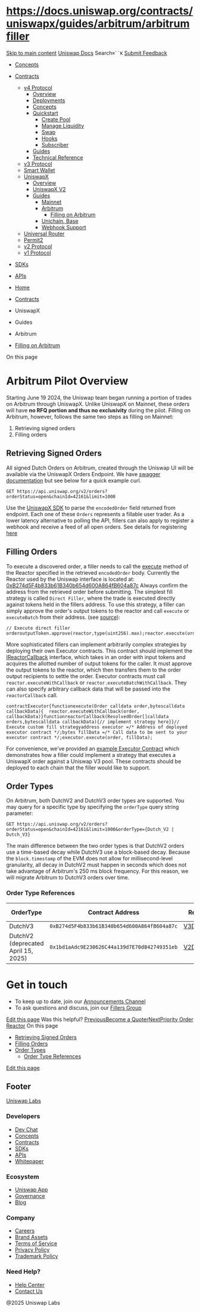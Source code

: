 # https://docs.uniswap.org/contracts/uniswapx/guides/arbitrum/arbitrumfiller

[Skip to main content](https://docs.uniswap.org/contracts/uniswapx/guides/arbitrum/arbitrumfiller#__docusaurus_skipToContent_fallback)
[Uniswap Docs](https://docs.uniswap.org/)
Search`⌘``K`
[Submit Feedback](https://docs.google.com/forms/d/e/1FAIpQLSdjSkZam8KiatL9XACRVxCHjDJjaPGbls77PCXDKFn4JwykXg/viewform)
  * [Concepts](https://docs.uniswap.org/concepts/overview)
  * [Contracts](https://docs.uniswap.org/contracts/v4/overview)
    * [v4 Protocol](https://docs.uniswap.org/contracts/uniswapx/guides/arbitrum/arbitrumfiller)
      * [Overview](https://docs.uniswap.org/contracts/v4/overview)
      * [Deployments](https://docs.uniswap.org/contracts/v4/deployments)
      * [Concepts](https://docs.uniswap.org/contracts/uniswapx/guides/arbitrum/arbitrumfiller)
      * [Quickstart](https://docs.uniswap.org/contracts/uniswapx/guides/arbitrum/arbitrumfiller)
        * [Create Pool](https://docs.uniswap.org/contracts/v4/quickstart/create-pool)
        * [Manage Liquidity](https://docs.uniswap.org/contracts/uniswapx/guides/arbitrum/arbitrumfiller)
        * [Swap](https://docs.uniswap.org/contracts/v4/quickstart/swap)
        * [Hooks](https://docs.uniswap.org/contracts/uniswapx/guides/arbitrum/arbitrumfiller)
        * [Subscriber](https://docs.uniswap.org/contracts/v4/quickstart/subscriber)
      * [Guides](https://docs.uniswap.org/contracts/uniswapx/guides/arbitrum/arbitrumfiller)
      * [Technical Reference](https://docs.uniswap.org/contracts/uniswapx/guides/arbitrum/arbitrumfiller)
    * [v3 Protocol](https://docs.uniswap.org/contracts/uniswapx/guides/arbitrum/arbitrumfiller)
    * [Smart Wallet](https://docs.uniswap.org/contracts/uniswapx/guides/arbitrum/arbitrumfiller)
    * [UniswapX](https://docs.uniswap.org/contracts/uniswapx/guides/arbitrum/arbitrumfiller)
      * [Overview](https://docs.uniswap.org/contracts/uniswapx/overview)
      * [UniswapX V2](https://docs.uniswap.org/contracts/uniswapx/v1vsv2)
      * [Guides](https://docs.uniswap.org/contracts/uniswapx/guides/arbitrum/arbitrumfiller)
        * [Mainnet](https://docs.uniswap.org/contracts/uniswapx/guides/arbitrum/arbitrumfiller)
        * [Arbitrum](https://docs.uniswap.org/contracts/uniswapx/guides/arbitrum/arbitrumfiller)
          * [Filling on Arbitrum](https://docs.uniswap.org/contracts/uniswapx/guides/arbitrum/arbitrumfiller)
        * [Unichain, Base](https://docs.uniswap.org/contracts/uniswapx/guides/arbitrum/arbitrumfiller)
        * [Webhook Support](https://docs.uniswap.org/contracts/uniswapx/guides/webhooks)
    * [Universal Router](https://docs.uniswap.org/contracts/uniswapx/guides/arbitrum/arbitrumfiller)
    * [Permit2](https://docs.uniswap.org/contracts/uniswapx/guides/arbitrum/arbitrumfiller)
    * [v2 Protocol](https://docs.uniswap.org/contracts/uniswapx/guides/arbitrum/arbitrumfiller)
    * [v1 Protocol](https://docs.uniswap.org/contracts/uniswapx/guides/arbitrum/arbitrumfiller)
  * [SDKs](https://docs.uniswap.org/sdk/v4/overview)
  * [APIs](https://docs.uniswap.org/api/subgraph/overview)


  * [Home](https://docs.uniswap.org/)
  * [Contracts](https://docs.uniswap.org/contracts/v4/overview)
  * UniswapX
  * Guides
  * Arbitrum
  * [Filling on Arbitrum](https://docs.uniswap.org/contracts/uniswapx/guides/arbitrum/arbitrumfiller)


On this page
# Arbitrum Pilot Overview
Starting June 19 2024, the Uniswap team began running a portion of trades on Arbitrum through UniswapX. Unlike UniswapX on Mainnet, these orders will have **no RFQ portion and thus no exclusivity** during the pilot.
Filling on Arbitrum, however, follows the same two steps as filling on Mainnet:
  1. Retrieving signed orders
  2. Filling orders


## Retrieving Signed Orders[​](https://docs.uniswap.org/contracts/uniswapx/guides/arbitrum/arbitrumfiller#retrieving-signed-orders "Direct link to Retrieving Signed Orders")
All signed Dutch Orders on Arbitrum, created through the Uniswap UI will be available via the UniswapX Orders Endpoint. We have [swagger documentation](https://api.uniswap.org/v2/uniswapx/docs) but see below for a quick example curl.
```
GET https://api.uniswap.org/v2/orders?orderStatus=open&chainId=42161&limit=1000
```

Use the [UniswapX SDK](https://github.com/Uniswap/sdks/tree/main/sdks/uniswapx-sdk) to parse the `encodedOrder` field returned from endpoint. Each one of these `Orders` represents a fillable user trader.
As a lower latency alternative to polling the API, fillers can also apply to register a webhook and receive a feed of all open orders. See details for registering [here](https://docs.uniswap.org/contracts/uniswapx/guides/webhooks)
## Filling Orders[​](https://docs.uniswap.org/contracts/uniswapx/guides/arbitrum/arbitrumfiller#filling-orders "Direct link to Filling Orders")
To execute a discovered order, a filler needs to call the [execute](https://github.com/Uniswap/UniswapX/blob/main/src/reactors/BaseReactor.sol#L31) method of the Reactor specified in the retrieved `encodedOrder` body. Currently the Reactor used by the Uniswap interface is located at:
[0xB274d5F4b833b61B340b654d600A864fB604a87c](https://arbiscan.io/address/0xb274d5f4b833b61b340b654d600a864fb604a87c)
Always confirm the address from the retrieved order before submitting.
The simplest fill strategy is called `Direct Filler`, where the trade is executed directly against tokens held in the fillers address. To use this strategy, a filler can simply approve the order's output tokens to the reactor and call `execute` or `executeBatch` from their address. (see [source](https://github.com/Uniswap/UniswapX/blob/v2.0.0-deploy/src/reactors/BaseReactor.sol)):
```
// Execute direct filler orderoutputToken.approve(reactor,type(uint256).max);reactor.execute(order);
```

More sophisticated fillers can implement arbitrarily complex strategies by deploying their own Executor contracts. This contract should implement the [IReactorCallback](https://github.com/Uniswap/UniswapX/blob/v2.0.0-deploy/src/interfaces/IReactorCallback.sol) interface, which takes in an order with input tokens and acquires the allotted number of output tokens for the caller. It must approve the output tokens to the reactor, which then transfers them to the order output recipients to settle the order. Executor contracts must call `reactor.executeWithCallback` or `reactor.executeBatchWithCallback`. They can also specify arbitrary callback data that will be passed into the `reactorCallback` call.
```
contractExecutor{functionexecute(Order calldata order,bytescalldata callbackData){  reactor.executeWithCallback(order, callbackData)}functionreactorCallback(ResolvedOrder[]calldata orders,bytescalldata callbackData){// implement strategy here}}// Execute custom fill strategyaddress executor =/* Address of deployed executor contract */;bytes fillData =/* Call data to be sent to your executor contract */;executor.execute(order, fillData);
```

For convenience, we’ve provided an [example Executor Contract](https://github.com/Uniswap/UniswapX/blob/v2.0.0-deploy/src/sample-executors/SwapRouter02Executor.sol) which demonstrates how a filler could implement a strategy that executes a UniswapX order against a Uniswap V3 pool. These contracts should be deployed to each chain that the filler would like to support.
## Order Types[​](https://docs.uniswap.org/contracts/uniswapx/guides/arbitrum/arbitrumfiller#order-types "Direct link to Order Types")
On Arbitrum, both DutchV2 and DutchV3 order types are supported. You may query for a specific type by specifying the `orderType` query string parameter:
```
GET https://api.uniswap.org/v2/orders?orderStatus=open&chainId=42161&limit=1000&orderType={Dutch_V2 | Dutch_V3}
```

The main difference between the two order types is that DutchV2 orders use a time-based decay while DutchV3 use a block-based decay. Because the `block.timestamp` of the EVM does not allow for millisecond-level granularity, all decay in DutchV2 must happen in seconds which does not take advantage of Arbitrum's 250 ms block frequency. For this reason, we will migrate Arbitrum to DutchV3 orders over time.
### Order Type References[​](https://docs.uniswap.org/contracts/uniswapx/guides/arbitrum/arbitrumfiller#order-type-references "Direct link to Order Type References")
OrderType| Contract Address| Reactor Specification| Example Filler Implementation  
---|---|---|---  
DutchV3| `0xB274d5F4b833b61B340b654d600A864fB604a87c`| [V3DutchOrderReactor.sol](https://github.com/Uniswap/UniswapX/blob/main/src/reactors/V3DutchOrderReactor.sol)| [dutchv3_strategy.rs](https://github.com/Uniswap/uniswapx-artemis/blob/main/src/strategies/dutchv3_strategy.rs)  
DutchV2 (deprecated April 15, 2025)| `0x1bd1aAdc9E230626C44a139d7E70d842749351eb`| [V2DutchOrderReactor.sol](https://github.com/Uniswap/UniswapX/blob/main/src/reactors/V2DutchOrderReactor.sol)| [uniswapx_strategy.rs](https://github.com/Uniswap/uniswapx-artemis/blob/main/src/strategies/uniswapx_strategy.rs)  
# Get in touch
  * To keep up to date, join our [Announcements Channel](https://t.me/uniswapx_fillers)
  * To ask questions and discuss, join our [Fillers Group](https://t.me/UniswapXdiscussion)


[Edit this page](https://github.com/uniswap/uniswap-docs/tree/main/docs/contracts/uniswapx/guides/arbitrum/arbitrumfiller.md)
Was this helpful?
[PreviousBecome a Quoter](https://docs.uniswap.org/contracts/uniswapx/guides/mainnet/becomequoter)[NextPriority Order Reactor](https://docs.uniswap.org/contracts/uniswapx/guides/priority/priorityorderreactor)
On this page
  * [Retrieving Signed Orders](https://docs.uniswap.org/contracts/uniswapx/guides/arbitrum/arbitrumfiller#retrieving-signed-orders)
  * [Filling Orders](https://docs.uniswap.org/contracts/uniswapx/guides/arbitrum/arbitrumfiller#filling-orders)
  * [Order Types](https://docs.uniswap.org/contracts/uniswapx/guides/arbitrum/arbitrumfiller#order-types)
    * [Order Type References](https://docs.uniswap.org/contracts/uniswapx/guides/arbitrum/arbitrumfiller#order-type-references)


[Edit this page](https://github.com/uniswap/uniswap-docs/tree/main/docs/contracts/uniswapx/guides/arbitrum/arbitrumfiller.md)
## Footer
[Uniswap Labs](https://docs.uniswap.org/)
### Developers
  * [Dev Chat](https://discord.com/invite/uniswap)
  * [Concepts](https://docs.uniswap.org/concepts/overview)
  * [Contracts](https://docs.uniswap.org/contracts/v4/overview)
  * [SDKs](https://docs.uniswap.org/sdk/v4/overview)
  * [APIs](https://docs.uniswap.org/api/subgraph/overview)
  * [Whitepaper](https://app.uniswap.org/whitepaper-v4.pdf)


### Ecosystem
  * [Uniswap App](https://app.uniswap.org/)
  * [Governance](https://www.uniswapfoundation.org/governance)
  * [Blog](https://blog.uniswap.org/)


### Company
  * [Careers](https://boards.greenhouse.io/uniswaplabs)
  * [Brand Assets](https://github.com/Uniswap/brand-assets/raw/main/Uniswap%20Brand%20Assets.zip)
  * [Terms of Service](https://support.uniswap.org/hc/en-us/articles/30935100859661-Uniswap-Labs-Terms-of-Service)
  * [Privacy Policy](https://support.uniswap.org/hc/en-us/articles/30934457771405-Uniswap-Labs-Privacy-Policy)
  * [Trademark Policy](https://support.uniswap.org/hc/en-us/articles/30934762216973-Uniswap-Labs-Trademark-Guidelines)


### Need Help?
  * [Help Center](https://support.uniswap.org/)
  * [Contact Us](https://support.uniswap.org/hc/en-us/requests/new)


@2025 Uniswap Labs
[](https://github.com/uniswap/uniswap-docs)[](https://twitter.com/Uniswap)[](https://discord.com/invite/uniswap)
